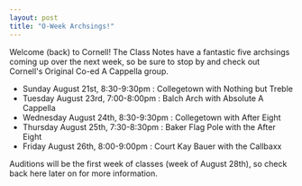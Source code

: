 ```yaml
---
layout: post
title: "O-Week Archsings!"
---
```


Welcome (back) to Cornell! The Class Notes have a fantastic five archsings coming up over
the next week, so be sure to stop by and check out Cornell's Original Co-ed A Cappella
group.

* Sunday August 21st, 8:30-9:30pm : Collegetown with Nothing but Treble
* Tuesday August 23rd, 7:00-8:00pm : Balch Arch with Absolute A Cappella
* Wednesday August 24th, 8:30-9:30pm : Collegetown with After Eight
* Thursday August 25th, 7:30-8:30pm : Baker Flag Pole with the After Eight
* Friday August 26th, 8:00-9:00pm : Court Kay Bauer with the Callbaxx

Auditions will be the first week of classes (week of August 28th), so check back here
later on for more information.
